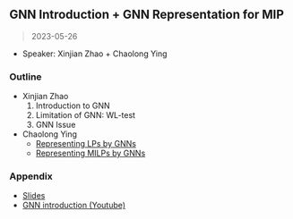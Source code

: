 ## GNN Introduction + GNN Representation for MIP

> 2023-05-26

- Speaker: Xinjian Zhao + Chaolong Ying

### Outline

- Xinjian Zhao
  1. Introduction to GNN
  2. Limitation of GNN: WL-test
  3. GNN Issue
- Chaolong Ying
  - [Representing LPs by GNNs](https://arxiv.org/abs/2209.12288)
  - [Representing MILPs by GNNs](https://arxiv.org/abs/2210.10759)

### Appendix

- [Slides](https://github.com/openmip/ReadingGroup/tree/main/2023-05-26)
- [GNN introduction (Youtube)](https://www.youtube.com/watch?v=eybCCtNKwzA)